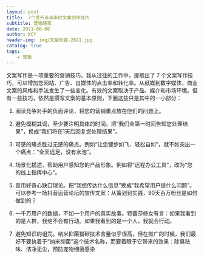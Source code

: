 ```yaml
---
layout: post
title:  7个提升点击率的文案创作技巧
subtitle: 营销随笔
date: 2021-08-08
author: KCY
header-img: img/文章标题-2021.jpg
catalog: true
tags:
    - 营销
---
```


文案写作是一项重要的营销技巧。我从过往的工作中，提取出了 7 个文案写作技巧，可以增加您网站、广告、自媒体的点击率和转化率。从纸媒到数字媒体，商业文案的风格和手法发生了一些变化。有效的文案取决于产品、媒介和市场环境。但有一些技巧，依然是撰写文案的基本原则，下面这些只是其中的一小部分：

1. 阅读竞争对手的负面评论，将您的营销重点放在他们的问题上。

2. 避免模糊其词，至少要注明具体的时间。把“我们会第一时间告知您处理结果”，换成“我们将在1天后回复您处理结果”。

3. 可感的痛点胜过无感的痛点。例如“让您健步如飞、轻松自如”，就不如突出一个痛点：“全天远足，没有水泡”。
 
4. 场景化描述，帮助用户感知您的产品形象。例如将“远程办公工具”，改为“您的线上指挥中心”。
 
5. 善用好奇心缺口理论。把“我想传达什么信息”换成“我希望用户提什么问题”。可以参考一场抖音运营论坛的宣传文案：从策划到实践，90天百万粉丝是如何做到的？
 
6. 一千万用户的数据，不如一个用户的真实故事。特蕾莎修女有言：如果我看到的是人群，我绝不会有行动。如果我看到的是一个人，我就会行动。
 
7. 避免知识的诅咒。纳米抑菌猫砂技术含量似乎很高，但在推广的时候，我们最好不要执着于“纳米抑菌”这个技术名称，而要着眼于它带来的效果：除臭祛味、洁净无尘，预防宠物细菌感染
